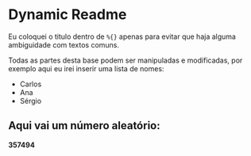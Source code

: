 # Dynamic Readme
Eu coloquei o titulo dentro de `%{}` apenas para evitar que haja alguma ambiguidade com textos comuns.

Todas as partes desta base podem ser manipuladas e modificadas, por exemplo aqui eu irei inserir uma lista de nomes:
- Carlos
- Ana
- Sérgio

## Aqui vai um número aleatório:
**357494**